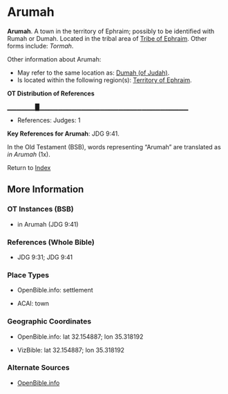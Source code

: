 # Arumah
**Arumah**. 
A town in the territory of Ephraim; possibly to be identified with Rumah or Dumah. 
Located in the tribal area of [Tribe of Ephraim](../../../groups/md/acai/Ephraim.md). 
Other forms include: 
*Tormah*. 




Other information about Arumah:


* May refer to the same location as: 
[Dumah (of Judah)](Dumah.2.md). 
* Is located within the following region(s): 
[Territory of Ephraim](TerritoryOfEphraim.md). 


**OT Distribution of References**

▁▁▁▁▁▁█▁▁▁▁▁▁▁▁▁▁▁▁▁▁▁▁▁▁▁▁▁▁▁▁▁▁▁▁▁▁▁▁
* References: Judges: 1



**Key References for Arumah**: 
JDG 9:41. 


In the Old Testament (BSB), words representing “Arumah” are translated as 
*in Arumah* (1x). 




Return to [Index](00-Index.md)

## More Information

### OT Instances (BSB)

* in Arumah (JDG 9:41)



### References (Whole Bible)

* JDG 9:31; JDG 9:41


### Place Types

* OpenBible.info: settlement

* ACAI: town



### Geographic Coordinates

* OpenBible.info: lat 32.154887; lon 35.318192

* VizBible: lat 32.154887; lon 35.318192



### Alternate Sources

* [OpenBible.info](https://www.openbible.info/geo/ancient/af536fb)



